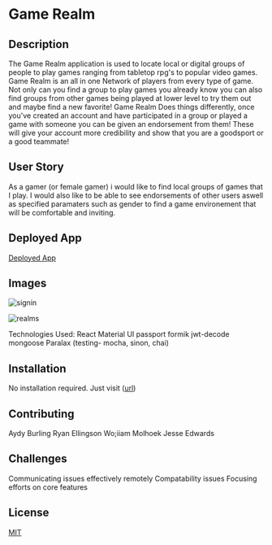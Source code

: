 # Game Realm


## Description 
The Game Realm application is used to locate local or digital groups of people to play games ranging from tabletop rpg's to popular video games. Game Realm is an all in one Network of players from every type of game. Not only can you find a group to play games you already know you can also find groups from other games being played at lower level to try them out and maybe find a new favorite! Game Realm Does things differently, once you've created an account and have participated in a group or played a game with someone you can be given an endorsement from them! These will give your account more credibility and show that you are a goodsport or a good teammate!  

## User Story
As a gamer (or female gamer) i would like to find local groups of games that I play. I would also like to be able to see endorsements of other users aswell as specified paramaters such as gender to find a game environement that will be comfortable and inviting.

## Deployed App

[Deployed App](https://netlify.com/app-address)

## Images

![signin](https://user-images.githubusercontent.com/57024833/74353546-b02ac600-4d7f-11ea-86a4-ee04bd9c3041.JPG)

![realms](https://user-images.githubusercontent.com/57024833/74353783-07309b00-4d80-11ea-974a-f58db849aa72.JPG)

Technologies Used:
React
Material UI
passport
formik
jwt-decode
mongoose
Paralax
(testing- mocha, sinon, chai)

## Installation

No installation required. Just visit ([url](https://netlify.com/app-address))

## Contributing 
Aydy Burling
Ryan Ellingson
Wo;iiam Molhoek
Jesse Edwards

## Challenges
Communicating issues effectively remotely
Compatability issues
Focusing efforts on core features

## License
[MIT](https://choosealicense.com/licenses/mit/)
